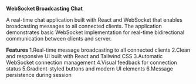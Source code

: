 **WebSocket Broadcasting Chat**

A real-time chat application built with React and WebSocket that enables broadcasting messages to all connected clients. The application demonstrates basic WebSocket implementation for real-time bidirectional communication between clients and server.

**Features**
1.Real-time message broadcasting to all connected clients
2.Clean and responsive UI built with React and Tailwind CSS
3.Automatic WebSocket connection management
4.Visual feedback for connection status
5.Gradient-styled buttons and modern UI elements
6.Message persistence during session
